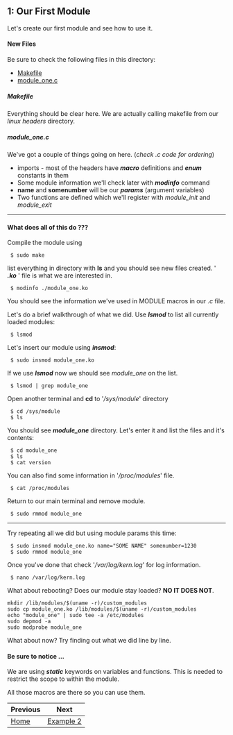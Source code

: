 ## 1: Our First Module
Let's create our first module and see how to use it.
#### New Files
Be sure to check the following files in this directory:
* [Makefile](Makefile)
* [module_one.c](module_one.c)

##### ___Makefile___
Everything should be clear here. We are actually calling makefile from our _linux headers_ directory.

##### ___module_one.c___
We've got a couple of things going on here. (_check .c code for ordering_)

* imports - most of the headers have ___macro___ definitions and ___enum___ constants in them
* Some module information we'll check later with ___modinfo___ command
* __name__ and __somenumber__ will be our ___params___ (argument variables)
* Two functions are defined which we'll register with _module_init_ and _module_exit_

- - - -

#### What does all of this do ???
Compile the module using
```
 $ sudo make
```
list everything in directory with __ls__ and you should see new files created. ' ___.ko___ ' file is what we are interested in.
```
 $ modinfo ./module_one.ko
```
You should see the information we've used in MODULE macros in our _.c_ file.

Let's do a brief walkthrough of what we did. Use ___lsmod___ to list all currently loaded modules:
```
 $ lsmod
```
Let's insert our module using ___insmod___:
```
 $ sudo insmod module_one.ko
```
If we use ___lsmod___ now we should see _module_one_ on the list.
```
 $ lsmod | grep module_one
```
Open another terminal and __cd__ to '_/sys/module_' directory
```
 $ cd /sys/module
 $ ls
```
You should see ___module_one___ directory. Let's enter it and list the files and it's contents:
```
 $ cd module_one
 $ ls
 $ cat version
```
You can also find some information in '_/proc/modules_' file.
```
 $ cat /proc/modules
```
Return to our main terminal and remove module.
```
 $ sudo rmmod module_one
```
- - - -
Try repeating all we did but using module params this time:
```
 $ sudo insmod module_one.ko name="SOME NAME" somenumber=1230
 $ sudo rmmod module_one
```
Once you've done that check '_/var/log/kern.log_' for log information.
```
 $ nano /var/log/kern.log
```
What about rebooting? Does our module stay loaded? __NO IT DOES NOT__.
```
mkdir /lib/modules/$(uname -r)/custom_modules
sudo cp module_one.ko /lib/modules/$(uname -r)/custom_modules
echo "module_one" | sudo tee -a /etc/modules
sudo depmod -a
sudo modprobe module_one
```
What about now? Try finding out what we did line by line.

#### Be sure to notice ...

We are using ___static___ keywords on variables and functions. This is needed to restrict the scope to within the module.

All those macros are there so you can use them.

| Previous | Next |
| --- | --- |
| [Home](../README.md) | [Example 2](../2_Devices/README.md) |
